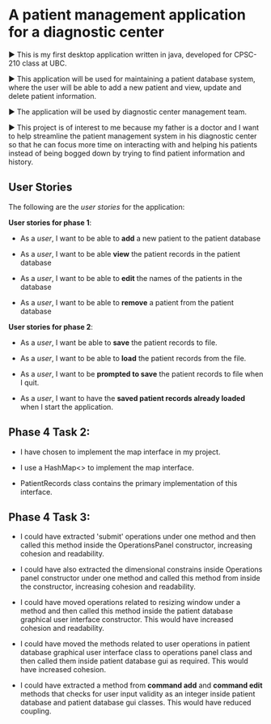 # A patient management application for a diagnostic center

:arrow_forward: This is my first desktop application written in java, developed for CPSC-210 class at UBC.  

:arrow_forward: This application will be used for maintaining a patient database system, where the user will be able to 
add a new patient and view, update and delete patient information. 

:arrow_forward: The application will be used by diagnostic center management team. 

:arrow_forward: This project is of interest to me because my father is a doctor and I want to help streamline the patient 
management system in his diagnostic center so that he can focus more time on interacting with and helping his patients instead of 
being bogged down by trying to find patient information and history. 





## User Stories 

The following are the *user stories* for the application:

**User stories for phase 1**: 

- As a *user*, I want to be able to **add** a new patient to the patient database

- As a *user*, I want to be able **view** the patient records in the patient database

- As a *user*, I want to be able to **edit** the names of the patients in the database

- As a *user*, I want to be able to **remove** a patient from the patient database


**User stories for phase 2**: 

- As a *user*, I want be able to **save** the patient records to file. 

- As a *user*, I want to be able to **load** the patient records from the file. 

- As a *user*, I want to be **prompted to save** the patient records to file when I quit.  

- As a *user*, I want to have the **saved patient records already loaded** when I start the application. 


## Phase 4 Task 2:

- I have chosen to implement the map interface in my project.

- I use a HashMap<> to implement the map interface.

- PatientRecords class contains the primary implementation of this interface. 


## Phase 4 Task 3:

- I could have extracted 'submit' operations under one method and then called this method 
inside the OperationsPanel constructor, increasing cohesion and readability. 

- I could have also extracted the dimensional constrains inside Operations panel constructor 
under one method and called this method from inside the constructor, increasing cohesion and readability. 

- I could have moved operations related to resizing window under a method and then called this method inside 
the patient database graphical user interface constructor. This would have increased cohesion and readability. 

- I could have moved the methods related to user operations in patient database graphical user interface class to 
operations panel class and then called them inside patient database gui as required. This would have increased cohesion. 

- I could have extracted a method from **command add** and **command edit** methods that checks for user input validity
as an integer inside patient database and patient database gui classes. This would have reduced coupling. 
